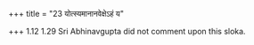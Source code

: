 +++
title = "23 योत्स्यमानानवेक्षेऽहं य"

+++
1.12 1.29 Sri Abhinavgupta did not comment upon this sloka.
